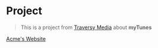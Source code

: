 # Project
> This is a project from [Traversy Media](https://www.youtube.com/channel/UC29ju8bIPH5as8OGnQzwJyA) about **myTunes**

[Acme's Website](https://mbishram.github.io/MyTunes/)

